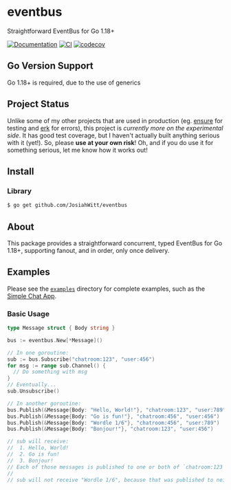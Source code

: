 # eventbus
Straightforward EventBus for Go 1.18+

[![Documentation](https://pkg.go.dev/badge/github.com/JosiahWitt/eventbus)](https://pkg.go.dev/github.com/JosiahWitt/eventbus)
[![CI](https://github.com/JosiahWitt/eventbus/workflows/CI/badge.svg)](https://github.com/JosiahWitt/eventbus/actions?query=branch%3Amain+workflow%3ACI)
[![codecov](https://codecov.io/gh/JosiahWitt/eventbus/branch/main/graph/badge.svg)](https://codecov.io/gh/JosiahWitt/eventbus)
<!-- Hiding the Go Report Card until they support generics -->
<!-- [![Go Report Card](https://goreportcard.com/badge/github.com/JosiahWitt/eventbus)](https://goreportcard.com/report/github.com/JosiahWitt/eventbus) -->

## Go Version Support
Go 1.18+ is required, due to the use of generics


## Project Status
Unlike some of my other projects that are used in production (eg. [ensure](https://github.com/JosiahWitt/ensure) for testing and [erk](https://github.com/JosiahWitt/erk) for errors), this project is _currently more on the experimental side_. It has good test coverage, but I haven't actually built anything serious with it (yet!). So, please **use at your own risk**! Oh, and if you do use it for something serious, let me know how it works out!


## Install
### Library
```bash
$ go get github.com/JosiahWitt/eventbus
```


## About
This package provides a straightforward concurrent, typed EventBus for Go 1.18+, supporting fanout, and in order, only once delivery.


## Examples

Please see the [`examples`](./examples/) directory for complete examples, such as the [Simple Chat App](./examples/simplechatapp/).

### Basic Usage
```go
type Message struct { Body string }

bus := eventbus.New[*Message]()

// In one goroutine:
sub := bus.Subscribe("chatroom:123", "user:456")
for msg := range sub.Channel() {
  // Do something with msg
}
// Eventually...
sub.Unsubscribe()

// In another goroutine:
bus.Publish(&Message{Body: "Hello, World!"}, "chatroom:123", "user:789")
bus.Publish(&Message{Body: "Go is fun!"}, "chatroom:456", "user:456")
bus.Publish(&Message{Body: "Wordle 1/6"}, "chatroom:456", "user:789")
bus.Publish(&Message{Body: "Bonjour!"}, "chatroom:123", "user:456")

// sub will receive:
//  1. Hello, World!
//  2. Go is fun!
//  3. Bonjour!
// Each of those messages is published to one or both of `chatroom:123` and `user:456`.
//
// sub will not receive "Wordle 1/6", because that was published to neither `chatroom:123` nor `user:456`.
```

